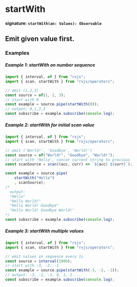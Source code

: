 # startWith

#### signature: `startWith(an: Values): Observable`

## Emit given value first.

### Examples

##### Example 1: startWith on number sequence

```ts
import { interval, of } from "rxjs";
import { scan, startWith } from "rxjs/operators";

// emit (1,2,3)
const source = of(1, 2, 3);
// start with 0
const example = source.pipe(startWith(0));
// output: 0,1,2,3
const subscribe = example.subscribe(console.log);
```

##### Example 2: startWith for initial scan value

```ts
import { interval, of } from "rxjs";
import { scan, startWith } from "rxjs/operators";

// emit ('World!', 'Goodbye', 'World!')
const source = of("World!", "Goodbye", "World!");
// start with 'Hello', concat current string to previous
const scanSource = scan((acc, curr) => `${acc} ${curr}`);

const example = source.pipe(
    startWith("Hello")
    , scanSource);
/*
  output:
  "Hello"
  "Hello World!"
  "Hello World! Goodbye"
  "Hello World! Goodbye World!"
*/
const subscribe = example.subscribe(console.log);
```

##### Example 3: startWith multiple values

```ts
import { interval, of } from "rxjs";
import { scan, startWith } from "rxjs/operators";

// emit values in sequence every 1s
const source = interval(1000);
// start with -3, -2, -1
const example = source.pipe(startWith(-3, -2, -1));
// output: -3, -2, -1, 0, 1, 2....
const subscribe = example.subscribe(console.log);
```